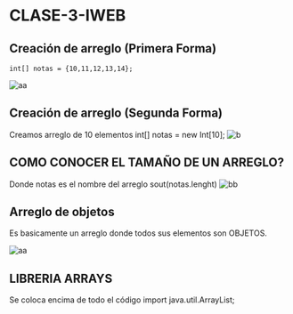 # CLASE-3-IWEB

## Creación de arreglo (Primera Forma)
    int[] notas = {10,11,12,13,14};
![aa](https://github.com/SergioABS0813/CLASE-3-IWEB/assets/134556600/edf4f83c-4f57-458a-b751-067fbdd59bf4)

## Creación de arreglo (Segunda Forma)

Creamos arreglo de 10 elementos
    int[] notas = new Int[10];
![b](https://github.com/SergioABS0813/CLASE-3-IWEB/assets/134556600/ab75282e-4a22-47b0-b6e2-7a3a21ea0260)

## COMO CONOCER EL TAMAÑO DE UN ARREGLO?
Donde notas es el nombre del arreglo
    sout(notas.lenght)
![bb](https://github.com/SergioABS0813/CLASE-3-IWEB/assets/134556600/fde56f2f-57fc-49b8-a04f-fe55756b3024)

## Arreglo de objetos
Es basicamente un arreglo donde todos sus elementos son OBJETOS.

![aa](https://github.com/SergioABS0813/CLASE-3-IWEB/assets/134556600/56f91199-e022-4d32-9660-9648346f1249)

## LIBRERIA ARRAYS
Se coloca encima de todo el código
    import java.util.ArrayList;
